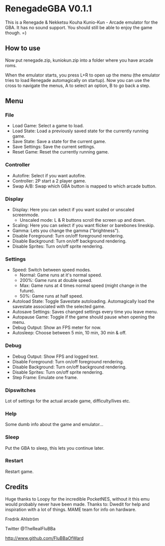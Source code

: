 # RenegadeGBA V0.1.1

This is a Renegade & Nekketsu Kouha Kunio-Kun - Arcade emulator for the GBA.
It has no sound support.
You should still be able to enjoy the game though. =)

## How to use

Now put renegade.zip, kuniokun.zip into a folder where you have arcade roms.

When the emulator starts, you press L+R to open up the menu (the emulator tries
to load Renegade automagically on startup). Now you can use the cross to
navigate the menus, A to select an option, B to go back a step.

## Menu

### File

* Load Game: Select a game to load.
* Load State: Load a previously saved state for the currently running game.
* Save State: Save a state for the current game.
* Save Settings: Save the current settings.
* Reset Game: Reset the currently running game.

### Controller

* Autofire: Select if you want autofire.
* Controller: 2P start a 2 player game.
* Swap A/B: Swap which GBA button is mapped to which arcade button.

### Display

* Display: Here you can select if you want scaled or unscaled screenmode.
  * Unscaled mode:  L & R buttons scroll the screen up and down.
* Scaling: Here you can select if you want flicker or barebones lineskip.
* Gamma: Lets you change the gamma ("brightness").
* Disable Foreground: Turn on/off foreground rendering.
* Disable Background: Turn on/off background rendering.
* Disable Sprites: Turn on/off sprite rendering.

### Settings

* Speed: Switch between speed modes.
  * Normal: Game runs at it's normal speed.
  * 200%: Game runs at double speed.
  * Max: Game runs at 4 times normal speed (might change in the future).
  * 50%: Game runs at half speed.
* Autoload State: Toggle Savestate autoloading.
Automagically load the savestate associated with the selected game.
* Autosave Settings: Saves changed settings every time you leave menu.
* Autopause Game: Toggle if the game should pause when opening the menu.
* Debug Output: Show an FPS meter for now.
* Autosleep: Choose between 5 min, 10 min, 30 min & off.

### Debug

* Debug Output: Show FPS and logged text.
* Disable Foreground: Turn on/off foreground rendering.
* Disable Background: Turn on/off background rendering.
* Disable Sprites: Turn on/off sprite rendering.
* Step Frame: Emulate one frame.

### Dipswitches

Lot of settings for the actual arcade game, difficulty/lives etc.

### Help

Some dumb info about the game and emulator...

### Sleep

Put the GBA to sleep, this lets you continue later.

### Restart

Restart game.

## Credits

Huge thanks to Loopy for the incredible PocketNES, without it this emu would
probably never have been made.
Thanks to:
Dwedit for help and inspiration with a lot of things.
MAME team for info on hardware.

Fredrik Ahlström

Twitter @TheRealFluBBa

<http://www.github.com/FluBBaOfWard>
